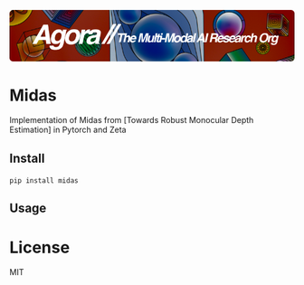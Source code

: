 [![Multi-Modality](agorabanner.png)](https://discord.gg/qUtxnK2NMf)

# Midas
Implementation of Midas from [Towards Robust Monocular Depth Estimation] in Pytorch and Zeta



## Install
`pip install midas`

## Usage


# License
MIT
